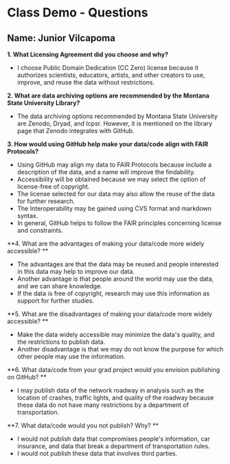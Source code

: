 # **Class Demo - Questions**
## **Name: Junior Vilcapoma**

**1. What Licensing Agreement did you choose and why?**
+ I choose Public Domain Dedication (CC Zero) license because it authorizes scientists, educators, artists, and other creators to use, 
  improve, and reuse the data without restrictions.

**2. What are data archiving options are recommended by the Montana State University Library?**
+ The data archiving options recommended by Montana State University are Zenodo, Dryad, and Icpsr.
  However, it is mentioned on the library page that Zenodo integrates with GitHub.

**3. How would using GitHub help make your data/code align with FAIR Protocols?**
+ Using GitHub may align my data to FAIR Protocols because include a description of the data, and a name will improve the findability. 
+ Accessibility will be obtained because we may select the option of license-free of copyright. 
+ The license selected for our data may also allow the reuse of the data for further research.
+ The Interoperability may be gained using CVS format and markdown syntax.
+ In general, GitHub helps to follow the FAIR principles concerning license and constraints.

**4. What are the advantages of making your data/code more widely accessible? **
+ The advantages are that the data may be reused and people interested in this data may help to improve our data.
+ Another advantage is that people around the world may use the data, and we can share knowledge.
+ If the data is free of copyright, research may use this information as support for further studies.

**5. What are the disadvantages of making your data/code more widely accessible? **
+ Make the data widely accessible may minimize the data's quality, and the restrictions to publish data.
+ Another disadvantage is that we may do not know the purpose for which other people may use the information.

**6. What data/code from your grad project would you envision publishing on GitHub? **
+ I may publish data of the network roadway in analysis such as the location of crashes, traffic lights, and quality of the roadway 
because these data do not have many restrictions by a department of transportation.

**7. What data/code would you not publish? Why? **
+ I would not publish data that compromises people's information, car insurance, and data that break a department of transportation rules. 
+ I would not publish these data that involves third parties.
